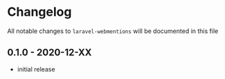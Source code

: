 # Changelog

All notable changes to `laravel-webmentions` will be documented in this file

## 0.1.0 - 2020-12-XX

- initial release
